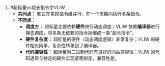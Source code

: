 1. #超标量vs超长指令字VLIW  
	*   **共同点：** 都旨在实现指令级并行，在一个周期内执行多条指令。
    *   **不同点：**
        *   **调度方：** 超标量主要依赖**硬件**进行动态调度；VLIW 依赖**编译器**进行静态调度，将多条无依赖的指令捆绑成一条“超长指令”。
        *   **硬件复杂度：** 超标量的硬件（动态调度逻辑）非常复杂；VLIW 的硬件相对简单，复杂性转移到了编译器。
        *   **代码兼容性：** 超标量对二进制代码有良好的向后兼容性；VLIW 的代码通常与特定的硬件实现紧密绑定，兼容性差。